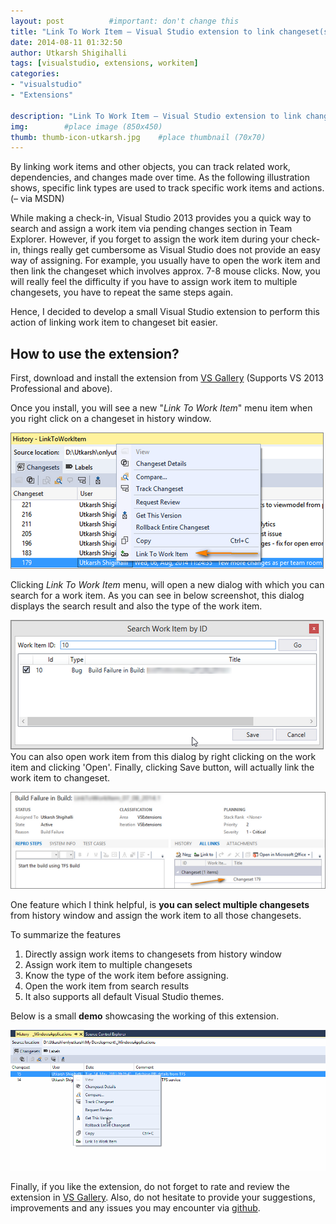 ```yaml
---
layout: post          #important: don't change this
title: "Link To Work Item – Visual Studio extension to link changeset(s) to work item directly from VS history window"
date: 2014-08-11 01:32:50
author: Utkarsh Shigihalli
tags: [visualstudio, extensions, workitem]
categories:
- "visualstudio"
- "Extensions"

description: "Link To Work Item – Visual Studio extension to link changeset(s) to work item directly from VS history window"
img:        #place image (850x450)
thumb: thumb-icon-utkarsh.jpg    #place thumbnail (70x70)
---
```

By linking work items and other objects, you can track related work, dependencies, and changes made over time. As the following illustration shows, specific link types are used to track specific work items and actions. (– via MSDN)

While making a check-in, Visual Studio 2013 provides you a quick way to search and assign a work item via pending changes section in Team Explorer. However, if you forget to assign the work item during your check-in, things really get cumbersome as Visual Studio does not provide an easy way of assigning. For example, you usually have to open the work item and then link the changeset which involves approx. 7-8 mouse clicks. Now, you will really feel the difficulty if you have to assign work item to multiple changesets, you have to repeat the same steps again. 

Hence, I decided to develop a small Visual Studio extension to perform this action of linking work item to changeset bit easier. 

## How to use the extension?

First, download and install the extension from [VS Gallery](http://visualstudiogallery.msdn.microsoft.com/af28fbc6-e90e-4f06-94d0-21c8bbac9685) (Supports VS 2013 Professional and above).

Once you install, you will see a new "*Link To Work Item*" menu item when you right click on a changeset in history window.

![image](/images/screenshots/utkarsh//2014_08_11_link_to_work_item_Image1.png "image")

Clicking *Link To Work Item* menu, will open a new dialog with which you can search for a work item. As you can see in below screenshot, this dialog displays the search result and also the type of the work item.

![image](/images/screenshots/utkarsh//2014_08_11_link_to_work_item_Image2.png "image")
You can also open work item from this dialog by right clicking on the work item and clicking 'Open'. Finally, clicking Save button, will actually link the work item to changeset.

![image](/images/screenshots/utkarsh//2014_08_11_link_to_work_item_Image3.png "image")

One feature which I think helpful, is **you can select multiple changesets** from history window and assign the work item to all those changesets. 

To summarize the features

1.  Directly assign work items to changesets from history window 
2.  Assign work item to multiple changesets 
3.  Know the type of the work item before assigning. 
4.  Open the work item from search results 
5.  It also supports all default Visual Studio themes.   

Below is a small **demo** showcasing the working of this extension. 

![demo](/images/screenshots/utkarsh//2014_08_11_link_to_work_item_Image4.gif "demo")

Finally, if you like the extension, do not forget to rate and review the extension in [VS Gallery](http://visualstudiogallery.msdn.microsoft.com/af28fbc6-e90e-4f06-94d0-21c8bbac9685). Also, do not hesitate to provide your suggestions, improvements and any issues you may encounter via [github](https://github.com/onlyutkarsh/LinkToWorkItem/issues).